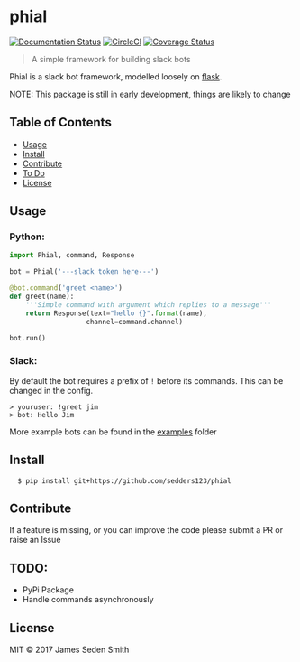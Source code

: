 # phial

[![Documentation Status](https://readthedocs.org/projects/phial/badge/?version=develop)](http://phial.readthedocs.io/en/develop/)
[![CircleCI](https://circleci.com/gh/sedders123/phial.svg?style=svg)](https://circleci.com/gh/sedders123/phial)
[![Coverage Status](https://coveralls.io/repos/github/sedders123/phial/badge.svg?branch=develop)](https://coveralls.io/github/sedders123/phial?branch=develop)


> A simple framework for building slack bots

Phial is a slack bot framework, modelled loosely on [flask](https://github.com/pallets/flask/).

NOTE: This package is still in early development, things are likely to change

## Table of Contents

- [Usage](#usage)
- [Install](#install)
- [Contribute](#contribute)
- [To Do](#todo)
- [License](#license)

## Usage

### Python:

```python
import Phial, command, Response

bot = Phial('---slack token here---')

@bot.command('greet <name>')
def greet(name):
    '''Simple command with argument which replies to a message'''
    return Response(text="hello {}".format(name),
                   channel=command.channel)

bot.run()

```

### Slack:

By default the bot requires a prefix of `!` before its commands. This can be changed in the config.
```
> youruser: !greet jim
> bot: Hello Jim
```


More example bots can be found in the [examples](examples/) folder


## Install

```
  $ pip install git+https://github.com/sedders123/phial
```

## Contribute

If a feature is missing, or you can improve the code please submit a PR or raise an Issue

## TODO:
 - PyPi Package
 - Handle commands asynchronously 

## License

MIT © 2017 James Seden Smith
